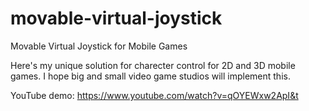 # movable-virtual-joystick
Movable Virtual Joystick for Mobile Games

Here's my unique solution for charecter control for 2D and 3D mobile games. I hope big and small video game studios will implement this.

YouTube demo:
https://www.youtube.com/watch?v=qOYEWxw2ApI&t
